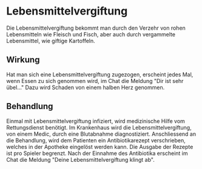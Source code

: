 # Lebensmittelvergiftung 

Die Lebensmittelvergiftung bekommt man durch den Verzehr von rohen Lebensmitteln wie Fleisch und Fisch, aber auch durch vergammelte Lebensmittel, wie giftige Kartoffeln.

## Wirkung

Hat man sich eine Lebensmittelvergiftung zugezogen, erscheint jedes Mal, wenn Essen zu sich genommen wird, im Chat die Meldung "Dir ist sehr übel..." 
Dazu wird Schaden von einem halben Herz genommen.

## Behandlung

Einmal mit Lebensmittelvergiftung infiziert, wird medizinische Hilfe vom Rettungsdienst benötigt. Im Krankenhaus wird die Lebensmittelvergiftung, von einem Medic, durch eine Blutabnahme diagnostiziert.
Anschliessend an die Behandlung, wird dem Patienten ein Antibiotikarezept verschrieben, welches in der Apotheke eingelöst werden kann. Die Ausgabe der Rezepte ist pro Spieler begrenzt.
Nach der Einnahme des Antibiotika erscheint im Chat die Meldung "Deine Lebensmittelvergiftung klingt ab".

